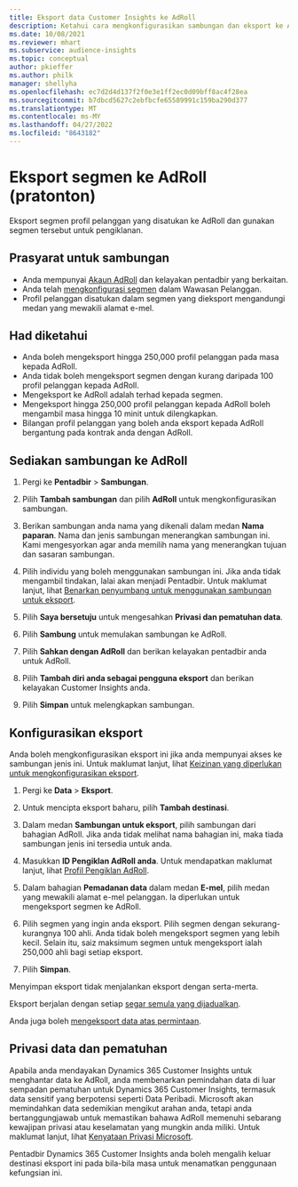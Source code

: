 ```yaml
---
title: Eksport data Customer Insights ke AdRoll
description: Ketahui cara mengkonfigurasikan sambungan dan eksport ke AdRoll.
ms.date: 10/08/2021
ms.reviewer: mhart
ms.subservice: audience-insights
ms.topic: conceptual
author: pkieffer
ms.author: philk
manager: shellyha
ms.openlocfilehash: ec7d2d4d137f2f0e3e1ff2ec0d09bff8ac4f28ea
ms.sourcegitcommit: b7dbcd5627c2ebfbcfe65589991c159ba290d377
ms.translationtype: MT
ms.contentlocale: ms-MY
ms.lasthandoff: 04/27/2022
ms.locfileid: "8643182"
---
```

# <a name="export-segments-to-adroll-preview"></a>Eksport segmen ke AdRoll (pratonton)

Eksport segmen profil pelanggan yang disatukan ke AdRoll dan gunakan segmen tersebut untuk pengiklanan. 

## <a name="prerequisites-for-a-connection"></a>Prasyarat untuk sambungan

-   Anda mempunyai [Akaun AdRoll](https://www.adroll.com/) dan kelayakan pentadbir yang berkaitan.
-   Anda telah [mengkonfigurasi segmen](segments.md) dalam Wawasan Pelanggan.
-   Profil pelanggan disatukan dalam segmen yang dieksport mengandungi medan yang mewakili alamat e-mel.

## <a name="known-limitations"></a>Had diketahui

- Anda boleh mengeksport hingga 250,000 profil pelanggan pada masa kepada AdRoll.
- Anda tidak boleh mengeksport segmen dengan kurang daripada 100 profil pelanggan kepada AdRoll. 
- Mengeksport ke AdRoll adalah terhad kepada segmen.
- Mengeksport hingga 250,000 profil pelanggan kepada AdRoll boleh mengambil masa hingga 10 minit untuk dilengkapkan. 
- Bilangan profil pelanggan yang boleh anda eksport kepada AdRoll bergantung pada kontrak anda dengan AdRoll.

## <a name="set-up-connection-to-adroll"></a>Sediakan sambungan ke AdRoll

1. Pergi ke **Pentadbir** > **Sambungan**.

1. Pilih **Tambah sambungan** dan pilih **AdRoll** untuk mengkonfigurasikan sambungan.

1. Berikan sambungan anda nama yang dikenali dalam medan **Nama paparan**. Nama dan jenis sambungan menerangkan sambungan ini. Kami mengesyorkan agar anda memilih nama yang menerangkan tujuan dan sasaran sambungan.

1. Pilih individu yang boleh menggunakan sambungan ini. Jika anda tidak mengambil tindakan, lalai akan menjadi Pentadbir. Untuk maklumat lanjut, lihat [Benarkan penyumbang untuk menggunakan sambungan untuk eksport](connections.md#allow-contributors-to-use-a-connection-for-exports).

1. Pilih **Saya bersetuju** untuk mengesahkan **Privasi dan pematuhan data**.

1. Pilih **Sambung** untuk memulakan sambungan ke AdRoll.

1. Pilih **Sahkan dengan AdRoll** dan berikan kelayakan pentadbir anda untuk AdRoll. 

1. Pilih **Tambah diri anda sebagai pengguna eksport** dan berikan kelayakan Customer Insights anda.

1. Pilih **Simpan** untuk melengkapkan sambungan.

## <a name="configure-an-export"></a>Konfigurasikan eksport

Anda boleh mengkonfigurasikan eksport ini jika anda mempunyai akses ke sambungan jenis ini. Untuk maklumat lanjut, lihat [Keizinan yang diperlukan untuk mengkonfigurasikan eksport](export-destinations.md#set-up-a-new-export).

1. Pergi ke **Data** > **Eksport**.

1. Untuk mencipta eksport baharu, pilih **Tambah destinasi**.

1. Dalam medan **Sambungan untuk eksport**, pilih sambungan dari bahagian AdRoll. Jika anda tidak melihat nama bahagian ini, maka tiada sambungan jenis ini tersedia untuk anda.

1. Masukkan **ID Pengiklan AdRoll anda**. Untuk mendapatkan maklumat lanjut, lihat [Profil Pengiklan AdRoll](https://help.adroll.com/hc/articles/212011838-Advertiser-Profiles).

1. Dalam bahagian **Pemadanan data** dalam medan **E-mel**, pilih medan yang mewakili alamat e-mel pelanggan. Ia diperlukan untuk mengeksport segmen ke AdRoll.

1. Pilih segmen yang ingin anda eksport. Pilih segmen dengan sekurang-kurangnya 100 ahli. Anda tidak boleh mengeksport segmen yang lebih kecil. Selain itu, saiz maksimum segmen untuk mengeksport ialah 250,000 ahli bagi setiap eksport. 

1. Pilih **Simpan**.

Menyimpan eksport tidak menjalankan eksport dengan serta-merta.

Eksport berjalan dengan setiap [segar semula yang dijadualkan](system.md#schedule-tab). 

Anda juga boleh [mengeksport data atas permintaan](export-destinations.md#run-exports-on-demand). 


## <a name="data-privacy-and-compliance"></a>Privasi data dan pematuhan

Apabila anda mendayakan Dynamics 365 Customer Insights untuk menghantar data ke AdRoll, anda membenarkan pemindahan data di luar sempadan pematuhan untuk Dynamics 365 Customer Insights, termasuk data sensitif yang berpotensi seperti Data Peribadi. Microsoft akan memindahkan data sedemikian mengikut arahan anda, tetapi anda bertanggungjawab untuk memastikan bahawa AdRoll memenuhi sebarang kewajipan privasi atau keselamatan yang mungkin anda miliki. Untuk maklumat lanjut, lihat [Kenyataan Privasi Microsoft](https://go.microsoft.com/fwlink/?linkid=396732).

Pentadbir Dynamics 365 Customer Insights anda boleh mengalih keluar destinasi eksport ini pada bila-bila masa untuk menamatkan penggunaan kefungsian ini.
